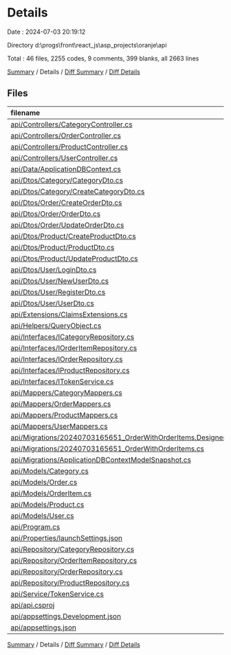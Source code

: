 # Details

Date : 2024-07-03 20:19:12

Directory d:\\progs\\front\\react_js\\asp_projects\\oranje\\api

Total : 46 files,  2255 codes, 9 comments, 399 blanks, all 2663 lines

[Summary](results.md) / Details / [Diff Summary](diff.md) / [Diff Details](diff-details.md)

## Files
| filename | language | code | comment | blank | total |
| :--- | :--- | ---: | ---: | ---: | ---: |
| [api/Controllers/CategoryController.cs](/api/Controllers/CategoryController.cs) | C# | 52 | 0 | 7 | 59 |
| [api/Controllers/OrderController.cs](/api/Controllers/OrderController.cs) | C# | 89 | 0 | 13 | 102 |
| [api/Controllers/ProductController.cs](/api/Controllers/ProductController.cs) | C# | 87 | 0 | 12 | 99 |
| [api/Controllers/UserController.cs](/api/Controllers/UserController.cs) | C# | 94 | 0 | 11 | 105 |
| [api/Data/ApplicationDBContext.cs](/api/Data/ApplicationDBContext.cs) | C# | 36 | 0 | 5 | 41 |
| [api/Dtos/Category/CategoryDto.cs](/api/Dtos/Category/CategoryDto.cs) | C# | 14 | 0 | 1 | 15 |
| [api/Dtos/Category/CreateCategoryDto.cs](/api/Dtos/Category/CreateCategoryDto.cs) | C# | 14 | 0 | 1 | 15 |
| [api/Dtos/Order/CreateOrderDto.cs](/api/Dtos/Order/CreateOrderDto.cs) | C# | 13 | 0 | 1 | 14 |
| [api/Dtos/Order/OrderDto.cs](/api/Dtos/Order/OrderDto.cs) | C# | 16 | 0 | 1 | 17 |
| [api/Dtos/Order/UpdateOrderDto.cs](/api/Dtos/Order/UpdateOrderDto.cs) | C# | 12 | 0 | 1 | 13 |
| [api/Dtos/Product/CreateProductDto.cs](/api/Dtos/Product/CreateProductDto.cs) | C# | 26 | 0 | 1 | 27 |
| [api/Dtos/Product/ProductDto.cs](/api/Dtos/Product/ProductDto.cs) | C# | 18 | 0 | 1 | 19 |
| [api/Dtos/Product/UpdateProductDto.cs](/api/Dtos/Product/UpdateProductDto.cs) | C# | 26 | 0 | 1 | 27 |
| [api/Dtos/User/LoginDto.cs](/api/Dtos/User/LoginDto.cs) | C# | 15 | 0 | 2 | 17 |
| [api/Dtos/User/NewUserDto.cs](/api/Dtos/User/NewUserDto.cs) | C# | 13 | 0 | 1 | 14 |
| [api/Dtos/User/RegisterDto.cs](/api/Dtos/User/RegisterDto.cs) | C# | 18 | 0 | 1 | 19 |
| [api/Dtos/User/UserDto.cs](/api/Dtos/User/UserDto.cs) | C# | 11 | 0 | 1 | 12 |
| [api/Extensions/ClaimsExtensions.cs](/api/Extensions/ClaimsExtensions.cs) | C# | 15 | 0 | 1 | 16 |
| [api/Helpers/QueryObject.cs](/api/Helpers/QueryObject.cs) | C# | 16 | 0 | 1 | 17 |
| [api/Interfaces/ICategoryRepository.cs](/api/Interfaces/ICategoryRepository.cs) | C# | 15 | 0 | 1 | 16 |
| [api/Interfaces/IOrderItemRepository.cs](/api/Interfaces/IOrderItemRepository.cs) | C# | 10 | 0 | 2 | 12 |
| [api/Interfaces/IOrderRepository.cs](/api/Interfaces/IOrderRepository.cs) | C# | 18 | 0 | 1 | 19 |
| [api/Interfaces/IProductRepository.cs](/api/Interfaces/IProductRepository.cs) | C# | 18 | 0 | 1 | 19 |
| [api/Interfaces/ITokenService.cs](/api/Interfaces/ITokenService.cs) | C# | 12 | 0 | 1 | 13 |
| [api/Mappers/CategoryMappers.cs](/api/Mappers/CategoryMappers.cs) | C# | 28 | 0 | 3 | 31 |
| [api/Mappers/OrderMappers.cs](/api/Mappers/OrderMappers.cs) | C# | 31 | 0 | 2 | 33 |
| [api/Mappers/ProductMappers.cs](/api/Mappers/ProductMappers.cs) | C# | 46 | 0 | 4 | 50 |
| [api/Mappers/UserMappers.cs](/api/Mappers/UserMappers.cs) | C# | 19 | 0 | 2 | 21 |
| [api/Migrations/20240703165651_OrderWithOrderItems.Designer.cs](/api/Migrations/20240703165651_OrderWithOrderItems.Designer.cs) | C# | 333 | 2 | 115 | 450 |
| [api/Migrations/20240703165651_OrderWithOrderItems.cs](/api/Migrations/20240703165651_OrderWithOrderItems.cs) | C# | 312 | 3 | 37 | 352 |
| [api/Migrations/ApplicationDBContextModelSnapshot.cs](/api/Migrations/ApplicationDBContextModelSnapshot.cs) | C# | 331 | 1 | 115 | 447 |
| [api/Models/Category.cs](/api/Models/Category.cs) | C# | 15 | 0 | 1 | 16 |
| [api/Models/Order.cs](/api/Models/Order.cs) | C# | 18 | 0 | 1 | 19 |
| [api/Models/OrderItem.cs](/api/Models/OrderItem.cs) | C# | 20 | 0 | 1 | 21 |
| [api/Models/Product.cs](/api/Models/Product.cs) | C# | 21 | 0 | 1 | 22 |
| [api/Models/User.cs](/api/Models/User.cs) | C# | 12 | 0 | 2 | 14 |
| [api/Program.cs](/api/Program.cs) | C# | 89 | 3 | 16 | 108 |
| [api/Properties/launchSettings.json](/api/Properties/launchSettings.json) | JSON | 41 | 0 | 1 | 42 |
| [api/Repository/CategoryRepository.cs](/api/Repository/CategoryRepository.cs) | C# | 38 | 0 | 1 | 39 |
| [api/Repository/OrderItemRepository.cs](/api/Repository/OrderItemRepository.cs) | C# | 11 | 0 | 2 | 13 |
| [api/Repository/OrderRepository.cs](/api/Repository/OrderRepository.cs) | C# | 60 | 0 | 8 | 68 |
| [api/Repository/ProductRepository.cs](/api/Repository/ProductRepository.cs) | C# | 81 | 0 | 7 | 88 |
| [api/Service/TokenService.cs](/api/Service/TokenService.cs) | C# | 43 | 0 | 5 | 48 |
| [api/api.csproj](/api/api.csproj) | XML | 24 | 0 | 4 | 28 |
| [api/appsettings.Development.json](/api/appsettings.Development.json) | JSON | 8 | 0 | 1 | 9 |
| [api/appsettings.json](/api/appsettings.json) | JSON | 16 | 0 | 1 | 17 |

[Summary](results.md) / Details / [Diff Summary](diff.md) / [Diff Details](diff-details.md)
